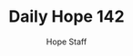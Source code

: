 ---
image: /assets/img/daily-hope-default-artwork.png
title: Daily Hope 142
number: 142
categories:
  - Daily Hope
author: Hope Staff
notes: Daily Hope 142
embed: >-
  EMBED_GOES_HERE
---